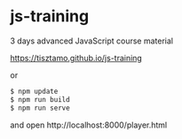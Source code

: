 # js-training

3 days advanced JavaScript course material

https://tisztamo.github.io/js-training

or


```bash
$ npm update
$ npm run build
$ npm run serve
```

and open http://localhost:8000/player.html
